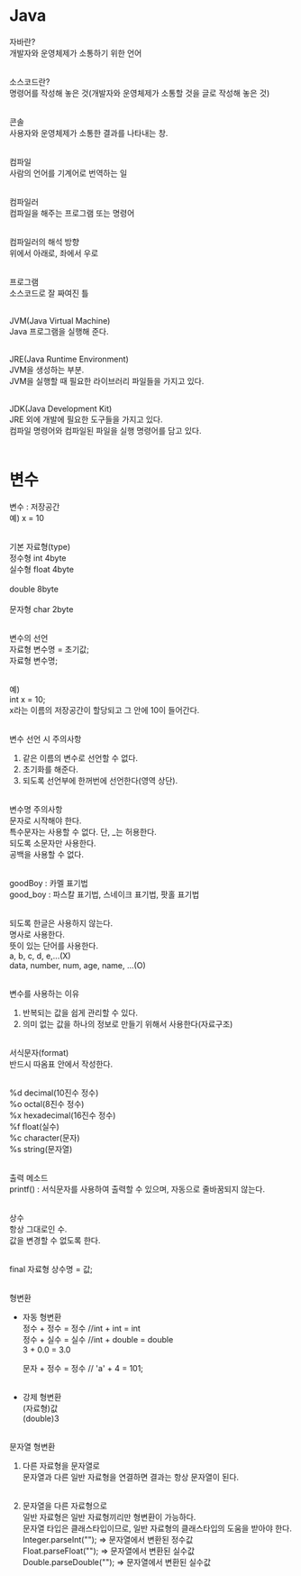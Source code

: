 # Java
자바란?<br>
개발자와 운영체제가 소통하기 위한 언어<br><br>

소스코드란?<br>
명령어를 작성해 놓은 것(개발자와 운영체제가 소통할 것을 글로 작성해 놓은 것)<br><br>

콘솔<br>
사용자와 운영체제가 소통한 결과를 나타내는 창.<br><br>

컴파일<br>
사람의 언어를 기계어로 번역하는 일<br><br>

컴파일러<br>
컴파일을 해주는 프로그램 또는 명령어<br><br>

컴파일러의 해석 방향<br>
위에서 아래로, 좌에서 우로<br><br>

프로그램<br>
소스코드로 잘 짜여진 틀<br><br>

JVM(Java Virtual Machine)<br>
Java 프로그램을 실행해 준다.<br><br>

JRE(Java Runtime Environment)<br>
JVM을 생성하는 부분.<br>
JVM을 실행할 때 필요한 라이브러리 파일들을 가지고 있다.<br><br>

JDK(Java Development Kit)<br>
JRE 외에 개발에 필요한 도구들을 가지고 있다.<br>
컴파일 명령어와 컴파일된 파일을 실행 명령어를 담고 있다.<br><br>


# 변수
변수 : 저장공간<br>
예) x = 10<br><br>

기본 자료형(type)<br>
 정수형   int   4byte<br> 
 실수형   float   4byte<br>   
          double   8byte<br>   
 문자형   char   2byte<br><br>

변수의 선언<br>
   자료형 변수명 = 초기값;<br>
   자료형 변수명;<br><br>

   예)<br>
   int x = 10;<br>
   x라는 이름의 저장공간이 할당되고 그 안에 10이 들어간다.<br><br>
   
변수 선언 시 주의사항<br>
   1. 같은 이름의 변수로 선언할 수 없다.<br>
   2. 초기화를 해준다.<br>
   3. 되도록 선언부에 한꺼번에 선언한다(영역 상단).<br><br>
   
 변수명 주의사항<br>
   문자로 시작해야 한다.<br>
   특수문자는 사용할 수 없다. 단, _는 허용한다.<br>
   되도록 소문자만 사용한다.<br>
   공백을 사용할 수 없다.<br><br>

   goodBoy : 카멜 표기법<br>
   good_boy : 파스칼 표기법, 스네이크 표기법, 팟홀 표기법<br><br>

   되도록 한글은 사용하지 않는다.<br>
   명사로 사용한다.<br>
   뜻이 있는 단어를 사용한다.<br>
   a, b, c, d, e,...(X)<br>
   data, number, num, age, name, ...(O)<br><br>
 
 
 변수를 사용하는 이유<br>
   1. 반복되는 값을 쉽게 관리할 수 있다.<br>
   2. 의미 없는 값을 하나의 정보로 만들기 위해서 사용한다(자료구조)<br><br>
   
 서식문자(format)<br>
   반드시 따옴표 안에서 작성한다.<br><br>

   %d   decimal(10진수 정수)<br>
   %o   octal(8진수 정수)<br>
   %x   hexadecimal(16진수 정수)<br>
   %f   float(실수)<br>
   %c   character(문자)<br>
   %s   string(문자열)<br><br>
   
 출력 메소드<br>
   printf() : 서식문자를 사용하여 출력할 수 있으며, 자동으로 줄바꿈되지 않는다.<br><br>
   
 상수<br>
   항상 그대로인 수.<br>
   값을 변경할 수 없도록 한다.<br><br>

   final 자료형 상수명 = 값;<br><br>
   
   
 형변환<br>
   - 자동 형변환<br>
      정수 + 정수 = 정수	//int + int = int<br>
      정수 + 실수 = 실수	//int + double = double<br>
      3 + 0.0 = 3.0<br>

      문자 + 정수 = 정수	// 'a' + 4  = 101;<br><br>

   - 강제 형변환<br>
      (자료형)값<br>
      (double)3<br><br>

문자열 형변환<br>
   1. 다른 자료형을 문자열로<br>
      문자열과 다른 일반 자료형을 연결하면 결과는 항상 문자열이 된다.<br><br>

   2. 문자열을 다른 자료형으로<br>
      일반 자료형은 일반 자료형끼리만 형변환이 가능하다.<br>
      문자열 타입은 클래스타입이므로, 일반 자료형의 클래스타입의 도움을 받아야 한다.<br>
      Integer.parseInt(""); => 문자열에서 변환된 정수값<br>
      Float.parseFloat(""); => 문자열에서 변환된 실수값<br>
      Double.parseDouble(""); => 문자열에서 변환된 실수값<br><br>
